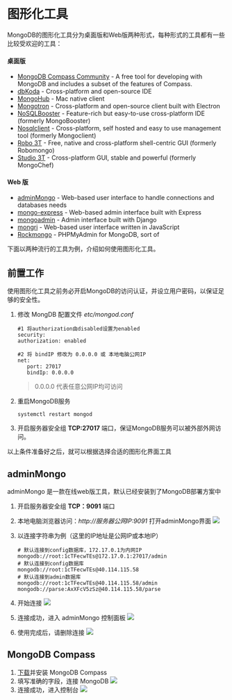 # 图形化工具

MongoDB的图形化工具分为桌面版和Web版两种形式，每种形式的工具都有一些比较受欢迎的工具：

#### 桌面版
- [MongoDB Compass Community](https://www.mongodb.com/download-center/compass) - A free tool for developing with MongoDB and includes a subset of the features of Compass.
- [dbKoda](https://www.dbkoda.com/) - Cross-platform and open-source IDE
- [MongoHub](https://github.com/jeromelebel/MongoHub-Mac) - Mac native client
- [Mongotron](http://mongotron.io/) - Cross-platform and open-source client built with Electron
- [NoSQLBooster](https://nosqlbooster.com/) - Feature-rich but easy-to-use cross-platform IDE (formerly MongoBooster)
- [Nosqlclient](https://github.com/nosqlclient/nosqlclient) - Cross-platform, self hosted and easy to use management tool (formerly Mongoclient)
- [Robo 3T](https://github.com/Studio3T/robomongo) - Free, native and cross-platform shell-centric GUI (formerly Robomongo)
- [Studio 3T](https://studio3t.com/) - Cross-platform GUI, stable and powerful (formerly MongoChef)

#### Web 版

- [adminMongo](https://github.com/mrvautin/adminMongo) - Web-based user interface to handle connections and databases needs
- [mongo-express](https://github.com/mongo-express/mongo-express) - Web-based admin interface built with Express
- [mongoadmin](https://github.com/thomasst/mongoadmin) - Admin interface built with Django
- [mongri](https://github.com/dongri/mongri) - Web-based user interface written in JavaScript
- [Rockmongo](https://github.com/iwind/rockmongo) - PHPMyAdmin for MongoDB, sort of

下面以两种流行的工具为例，介绍如何使用图形化工具。

## 前置工作

使用图形化工具之前务必开启MongoDB的访问认证，并设立用户密码，以保证足够的安全性。  

1. 修改 MongDB 配置文件 *etc/mongod.conf*
   ```
   #1 将authorization由disabled设置为enabled
   security:
   authorization: enabled

   #2 将 bindIP 修改为 0.0.0.0 或 本地电脑公网IP
   net:
      port: 27017
      bindIp: 0.0.0.0
   ```
   > 0.0.0.0 代表任意公网IP均可访问

2. 重启MongoDB服务
   ```
   systemctl restart mongod
   ```
3. 开启服务器安全组 **TCP:27017** 端口，保证MongoDB服务可以被外部外网访问。

以上条件准备好之后，就可以根据选择合适的图形化界面工具

## adminMongo

adminMongo 是一款在线web版工具，默认已经安装到了MongoDB部署方案中

1. 开启服务器安全组 **TCP：9091** 端口

2. 本地电脑浏览器访问：*http://服务器公网IP:9091* 打开adminMongo界面
   ![](https://libs.websoft9.com/Websoft9/DocsPicture/zh/mongodb/adminmongo-connect001-websoft9.png)

3. 以连接字符串为例（这里的IP地址是公网IP或本地IP）
   ```
   # 默认连接到config数据库，172.17.0.1为内网IP
   mongodb://root:1cTFecwTEs@172.17.0.1:27017/admin
   # 默认连接到config数据库
   mongodb://root:1cTFecwTEs@40.114.115.58
   # 默认连接到admin数据库
   mongodb://root:1cTFecwTEs@40.114.115.58/admin
   mongodb://parse:AxXFcV5zSz@40.114.115.58/parse
   ```

4. 开始连接
   ![](https://libs.websoft9.com/Websoft9/DocsPicture/zh/mongodb/adminmongo-connect002-websoft9.png)

5. 连接成功，进入 adminMongo 控制面板
   ![](https://libs.websoft9.com/Websoft9/DocsPicture/zh/mongodb/adminmongo-connect003-websoft9.png)

6. 使用完成后，请删除连接
   ![](https://libs.websoft9.com/Websoft9/DocsPicture/zh/mongodb/adminmongo-connect004-websoft9.png)

## MongoDB Compass

1. [下载](https://www.mongodb.com/products/compass)并安装 MongoDB Compass
2. 填写准确的字段，连接 MongoDB
   ![](https://libs.websoft9.com/Websoft9/DocsPicture/zh/mongodb/mongodbcompass001-websoft9.png)
3. 连接成功，进入控制台
   ![](https://libs.websoft9.com/Websoft9/DocsPicture/zh/mongodb/mongodbcompass002-websoft9.png)
